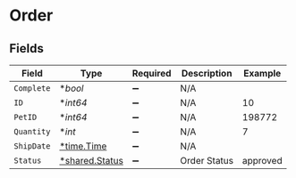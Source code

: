 # Order


## Fields

| Field                                           | Type                                            | Required                                        | Description                                     | Example                                         |
| ----------------------------------------------- | ----------------------------------------------- | ----------------------------------------------- | ----------------------------------------------- | ----------------------------------------------- |
| `Complete`                                      | **bool*                                         | :heavy_minus_sign:                              | N/A                                             |                                                 |
| `ID`                                            | **int64*                                        | :heavy_minus_sign:                              | N/A                                             | 10                                              |
| `PetID`                                         | **int64*                                        | :heavy_minus_sign:                              | N/A                                             | 198772                                          |
| `Quantity`                                      | **int*                                          | :heavy_minus_sign:                              | N/A                                             | 7                                               |
| `ShipDate`                                      | [*time.Time](https://pkg.go.dev/time#Time)      | :heavy_minus_sign:                              | N/A                                             |                                                 |
| `Status`                                        | [*shared.Status](../../models/shared/status.md) | :heavy_minus_sign:                              | Order Status                                    | approved                                        |